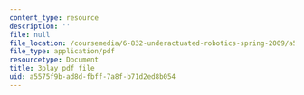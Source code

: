 ```yaml
---
content_type: resource
description: ''
file: null
file_location: /coursemedia/6-832-underactuated-robotics-spring-2009/a5575f9bad8dfbff7a8fb71d2ed8b054_4kB94UDwJ0M.pdf
file_type: application/pdf
resourcetype: Document
title: 3play pdf file
uid: a5575f9b-ad8d-fbff-7a8f-b71d2ed8b054
---
```

